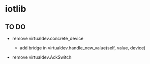 # iotlib

## TO DO

- remove virtualdev.concrete_device
  - add bridge in virtualdev.handle_new_value(self, value, device)

- remove virtualdev.AckSwitch

